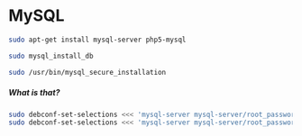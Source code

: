 # MySQL

```bash
sudo apt-get install mysql-server php5-mysql
```

```bash
sudo mysql_install_db
```

```bash
sudo /usr/bin/mysql_secure_installation
```

##### What is that?

```bash
sudo debconf-set-selections <<< 'mysql-server mysql-server/root_password password root'
sudo debconf-set-selections <<< 'mysql-server mysql-server/root_password_again password root'
```
